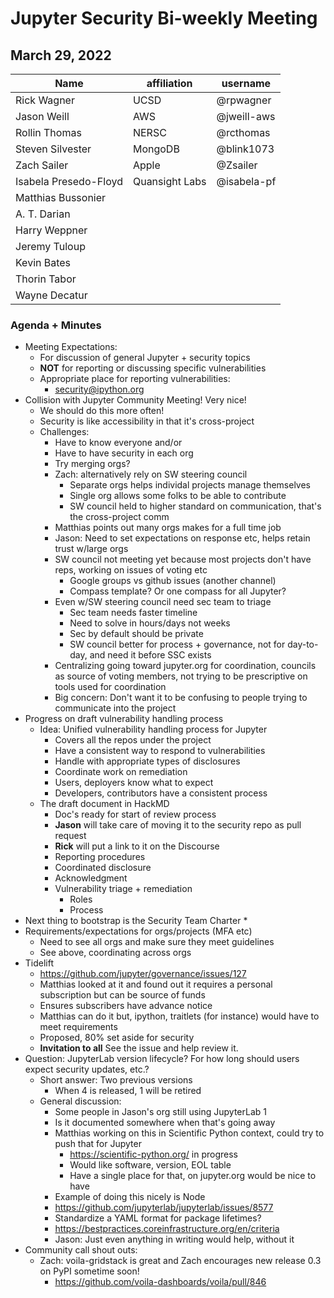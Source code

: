 # Jupyter Security Bi-weekly Meeting

## March 29, 2022

| Name          | affiliation                 | username         |
| ------------- | --------------------------- | -----------------|
| Rick Wagner | UCSD | @rpwagner |
| Jason Weill | AWS | @jweill-aws |
| Rollin Thomas | NERSC | @rcthomas |
| Steven Silvester | MongoDB | @blink1073 |
| Zach Sailer | Apple | @Zsailer |
| Isabela Presedo-Floyd | Quansight Labs | @isabela-pf |
| Matthias Bussonier | | |
| A. T. Darian | | |
| Harry Weppner | | |
| Jeremy Tuloup | | |
| Kevin Bates  | | |
| Thorin Tabor | | |
| Wayne Decatur | | |

### Agenda + Minutes

* Meeting Expectations:
    * For discussion of general Jupyter + security topics
    * **NOT** for reporting or discussing specific vulnerabilities
    * Appropriate place for reporting vulnerabilities:
        * security@ipython.org
* Collision with Jupyter Community Meeting! Very nice!
    * We should do this more often!
    * Security is like accessibility in that it's cross-project
    * Challenges:
        * Have to know everyone and/or
        * Have to have security in each org
        * Try merging orgs?
        * Zach: alternatively rely on SW steering council
            * Separate orgs helps individal projects manage themselves
            * Single org allows some folks to be able to contribute
            * SW council held to higher standard on communication, that's the cross-project comm
        * Matthias points out many orgs makes for a full time job
        * Jason: Need to set expectations on response etc, helps retain trust w/large orgs
        * SW council not meeting yet because most projects don't have reps, working on issues of voting etc
            * Google groups vs github issues (another channel)
            * Compass template?  Or one compass for all Jupyter?
        * Even w/SW steering council need sec team to triage
            * Sec team needs faster timeline
            * Need to solve in hours/days not weeks
            * Sec by default should be private
            * SW council better for process + governance, not for day-to-day, and need it before SSC exists
        * Centralizing going toward jupyter.org for coordination, councils as source of voting members, not trying to be prescriptive on tools used for coordination
        * Big concern: Don't want it to be confusing to people trying to communicate into the project
* Progress on draft vulnerability handling process
    * Idea: Unified vulnerability handling process for Jupyter
        * Covers all the repos under the project
        * Have a consistent way to respond to vulnerabilities
        * Handle with appropriate types of disclosures
        * Coordinate work on remediation
        * Users, deployers know what to expect
        * Developers, contributors have a consistent process
    * The draft document in HackMD
        * Doc's ready for start of review process
        * **Jason** will take care of moving it to the security repo as pull request
        * **Rick** will put a link to it on the Discourse
        * Reporting procedures
        * Coordinated disclosure
        * Acknowledgment
        * Vulnerability triage + remediation
            * Roles
            * Process
* Next thing to bootstrap is the Security Team Charter
    * 
* Requirements/expectations for orgs/projects (MFA etc)
    * Need to see all orgs and make sure they meet guidelines
    * See above, coordinating across orgs
* Tidelift
    * https://github.com/jupyter/governance/issues/127
    * Matthias looked at it and found out it requires a personal subscription but can be source of funds
    * Ensures subscribers have advance notice
    * Matthias can do it but, ipython, traitlets (for instance) would have to meet requirements
    * Proposed, 80% set aside for security
    * **Invitation to all** See the issue and help review it.
* Question: JupyterLab version lifecycle? For how long should users expect security updates, etc.?
    * Short answer: Two previous versions
        * When 4 is released, 1 will be retired
    * General discussion:
        * Some people in Jason's org still using JupyterLab 1
        * Is it documented somewhere when that's going away
        * Matthias working on this in Scientific Python context, could try to push that for Jupyter
            * https://scientific-python.org/ in progress
            * Would like software, version, EOL table
            * Have a single place for that, on jupyter.org would be nice to have
        * Example of doing this nicely is Node
        * https://github.com/jupyterlab/jupyterlab/issues/8577
        * Standardize a YAML format for package lifetimes?
        * https://bestpractices.coreinfrastructure.org/en/criteria
        * Jason: Just even anything in writing would help, without it
* Community call shout outs:
    * Zach: voila-gridstack is great and Zach encourages new release 0.3 on PyPI sometime soon!
        * https://github.com/voila-dashboards/voila/pull/846
